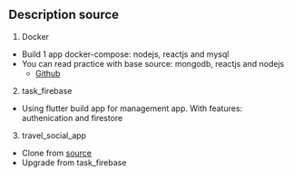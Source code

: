 ## Description source
1. Docker
- Build 1 app docker-compose: nodejs, reactjs and mysql
- You can read practice with base source: mongodb, reactjs and nodejs 
  - [Github](https://github.com/NewTechnology123/Docker)
2. task_firebase
- Using flutter build app for management app. With features: authenication and firestore
3. travel_social_app
- Clone from [source](https://github.com/CharlyKeleb/TravelersSociaApp-UiKit.git)
- Upgrade from task_firebase
